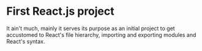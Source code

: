 # First React.js project

It ain't much, mainly it serves its purpose as an initial project to get accustomed to React's file hierarchy, importing and exporting modules and React's syntax.
